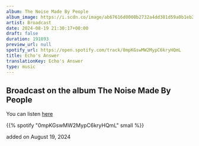 ```yaml
---
album: The Noise Made By People
album_image: https://i.scdn.co/image/ab67616d0000b2732a4dd381d59a0b1eb25a5de0
artist: Broadcast
date: 2024-08-19 21:30:17+00:00
draft: false
duration: 191893
preview_url: null
spotify_url: https://open.spotify.com/track/0mpKGswMW2MypC6kryHQmL
title: Echo's Answer
translationKey: Echo's Answer
type: music
---
```


## Broadcast on the album The Noise Made By People

You can listen [here](https://open.spotify.com/track/0mpKGswMW2MypC6kryHQmL)

{{% spotify "0mpKGswMW2MypC6kryHQmL" small %}}

added on August 19, 2024